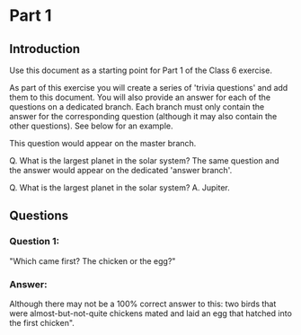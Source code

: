 # Part 1

## Introduction

Use this document as a starting point for Part 1 of the Class 6 exercise.

As part of this exercise you will create a series of 'trivia questions' and add them to this document. You will also provide an answer for each of the questions on a dedicated branch. Each branch must only contain the answer for the corresponding question (although it may also contain the other questions). See below for an example.

This question would appear on the master branch.

Q. What is the largest planet in the solar system?
The same question and the answer would appear on the dedicated 'answer branch'.

Q. What is the largest planet in the solar system?
A. Jupiter.

## Questions

### Question 1: 
"Which came first? The chicken or the egg?"
### Answer: 
Although there may not be a 100% correct answer to this: two birds that were almost-but-not-quite chickens mated and laid an egg that hatched into the first chicken". 
